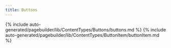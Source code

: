 ```yaml
---
title: Buttons
---
```


<!--
The reference doc content is generated automatically from the source code.
To update this section, update the doc blocks in the source code
-->

{% include auto-generated/pagebuilder/lib/ContentTypes/Buttons/buttons.md %}
{% include auto-generated/pagebuilder/lib/ContentTypes/ButtonItem/buttonItem.md %}
